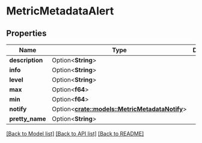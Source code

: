 # MetricMetadataAlert

## Properties

Name | Type | Description | Notes
------------ | ------------- | ------------- | -------------
**description** | Option<**String**> |  | [optional]
**info** | Option<**String**> |  | [optional]
**level** | Option<**String**> |  | [optional]
**max** | Option<**f64**> |  | [optional]
**min** | Option<**f64**> |  | [optional]
**notify** | Option<[**crate::models::MetricMetadataNotify**](MetricMetadataNotify.md)> |  | [optional]
**pretty_name** | Option<**String**> |  | [optional]

[[Back to Model list]](../README.md#documentation-for-models) [[Back to API list]](../README.md#documentation-for-api-endpoints) [[Back to README]](../README.md)


